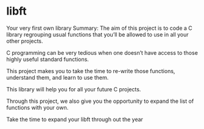 # libft

Your very first own library
Summary: The aim of this project is to code a C library regrouping usual functions that you’ll be allowed to use in all your other projects.

C programming can be very tedious when one doesn’t have access to those highly useful standard functions.

This project makes you to take the time to re-write those functions, understand them, and learn to use them.

This library will help you for all your future C projects.

Through this project, we also give you the opportunity to expand the list of functions with your own.

Take the time to expand your libft through out the year
